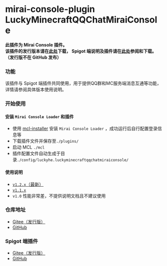 # mirai-console-plugin LuckyMinecraftQQChatMiraiConsole

**此插件为 Mirai Console 插件。**  
**该插件的发行版本请在[此处][Gitee]下载， Spigot 端说明及插件请在[此处][Gitee Spigot]参阅和下载。（发行版不在 GitHub 发布）**

### 功能
该插件与 Spigot 端插件共同使用，用于提供QQ群和MC服务端消息互通等功能，详情请参阅具体版本使用说明。

### 开始使用
#### 安装 `Mirai Console Loader` 和插件
+ 使用 [mcl-installer](https://github.com/iTXTech/mcl-installer) 安装 `Mirai Console Loader` ，成功运行后自行配置登录信息等
+ 下载插件文件并保存至`./plugins/`
+ 启动 MCL `./mcl`
+ 插件配置文件自动生成于目录`./config/luckyhe.luckyminecraftqqchatmiraiconsole/`

#### 使用说明
+ [`v1.2.x`（最新）](./docs/1.2.x.md)
+ [`v1.1.x`](./docs/1.1.x.md)
+ `v1.0` 性能非常差，不提供说明文档且不建议使用

### 仓库地址
+ [Gitee（发行版）][Gitee]
+ [GitHub][GitHub]

### Spigot 端插件
+ [Gitee（发行版）][Gitee Spigot]
+ [GitHub][GitHub Spigot]

[Gitee]: https://gitee.com/lucky_he/mirai-console-plugin-lucky-minecraft-qqchat-mirai-console
[GitHub]: https://github.com/ECLuckyHe/mirai-console-plugin-LuckyMinecraftQQChatMiraiConsole
[Gitee Spigot]: https://gitee.com/lucky_he/spigot-plugin-lucky-minecraft-qqchat-spigot
[GitHub Spigot]: https://github.com/ECLuckyHe/spigot-plugin-LuckyMinecraftQQChatSpigot